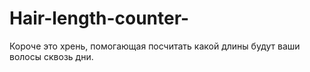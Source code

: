 # Hair-length-counter-
Короче это хрень, помогающая посчитать какой длины будут ваши волосы сквозь дни.
